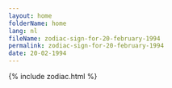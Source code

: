 ```yaml
---
layout: home
folderName: home
lang: nl
fileName: zodiac-sign-for-20-february-1994
permalink: zodiac-sign-for-20-february-1994
date: 20-02-1994
---
```

{% include zodiac.html %}
